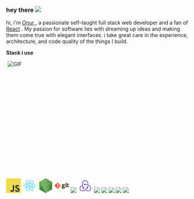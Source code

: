 ### hey there <img src="https://media.giphy.com/media/hvRJCLFzcasrR4ia7z/giphy.gif" width="25px">

hi, i'm [Onur ](https://onurpolat.me/), a passionate self-taught full stack web developer and a fan of [React](https://reactjs.org) . My passion for software lies with dreaming up ideas and making them come true with elegant interfaces. i take great care in the experience, architecture, and code quality of the things I build.



**<p>Stack i use </p>**

 <img align="right" alt="GIF" src="https://github.com/abhisheknaiidu/abhisheknaiidu/blob/master/code.gif?raw=true" width="500" height="320" />


<code><img height="40" src="https://raw.githubusercontent.com/github/explore/80688e429a7d4ef2fca1e82350fe8e3517d3494d/topics/javascript/javascript.png"></code>
<code><img height="40" src="https://raw.githubusercontent.com/github/explore/80688e429a7d4ef2fca1e82350fe8e3517d3494d/topics/react/react.png"></code>
<code><img height="40" src="https://raw.githubusercontent.com/github/explore/80688e429a7d4ef2fca1e82350fe8e3517d3494d/topics/nodejs/nodejs.png"></code>
 <code><img height="40" src="https://raw.githubusercontent.com/github/explore/80688e429a7d4ef2fca1e82350fe8e3517d3494d/topics/git/git.png"></code>
 <code><img height="40" src="https://github.com/polatonur/readme_pics/blob/master/Typescript.svg?raw=true"></code>
   <code><img height="40" src="https://raw.githubusercontent.com/polatonur/deliveroo-front-ts/bd9efa7c34b6b6f84b7fbfe4cb301b60feac87d3/src/assets/images/redux.svg"></code>
     <code><img height="40" src="https://github.com/polatonur/readme_pics/blob/master/html.png?raw=true"></code>
  <code><img height="40" src="https://github.com/polatonur/readme_pics/blob/master/css.png?raw=true"></code>
   <code><img height="40" src="https://github.com/polatonur/readme_pics/blob/master/mongoDB.svg?raw=true" ></code>
    <code><img height="40" src="https://upload.wikimedia.org/wikipedia/commons/thumb/2/29/Postgresql_elephant.svg/1200px-Postgresql_elephant.svg.png"></code>
    <code><img height="40" src="https://camo.githubusercontent.com/92ec9eb7eeab7db4f5919e3205918918c42e6772562afb4112a2909c1aaaa875/68747470733a2f2f6173736574732e76657263656c2e636f6d2f696d6167652f75706c6f61642f76313630373535343338352f7265706f7369746f726965732f6e6578742d6a732f6e6578742d6c6f676f2e706e67"></code>







<!--
**polatonur/polatonur** is a ✨ _special_ ✨ repository because its `README.md` (this file) appears on your GitHub profile.

Here are some ideas to get you started:

- 🔭 I’m currently working on ...
- 🌱 I’m currently learning ...
- 👯 I’m looking to collaborate on ...
- 🤔 I’m looking for help with ...
- 💬 Ask me about ...
- 📫 How to reach me: ...
- 😄 Pronouns: ...
- ⚡ Fun fact: ...
-->
